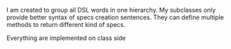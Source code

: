 I am created to group all DSL words in one hierarchy.
My subclasses only provide better syntax of specs creation sentences.
They can define multiple methods to return different kind of specs.

Everything are implemented on class side